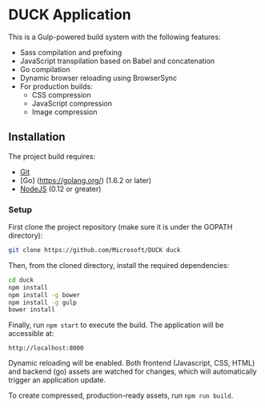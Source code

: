 # DUCK Application

This is a Gulp-powered build system with the following features:

- Sass compilation and prefixing
- JavaScript transpilation based on Babel and concatenation
- Go compilation
- Dynamic browser reloading using BrowserSync
- For production builds:
  - CSS compression
  - JavaScript compression
  - Image compression

## Installation

The project build requires:

- [Git](https://git-scm.com/)
- [Go] (https://golang.org/)  (1.6.2 or later)
- [NodeJS](https://nodejs.org/en/) (0.12 or greater)

### Setup

First clone the project repository (make sure it is under the GOPATH directory):

```bash
git clone https://github.com/Microsoft/DUCK duck
```

Then, from the cloned directory, install the required dependencies:

```bash
cd duck
npm install
npm install -g bower
npm install -g gulp
bower install
```

Finally, run `npm start` to execute the build. The application will be accessible at:

```
http://localhost:8000
```
Dynamic reloading will be enabled. Both frontend (Javascript, CSS, HTML) and backend (go) assets are watched for changes, which will automatically trigger an
application update.  

To create compressed, production-ready assets, run `npm run build`.
